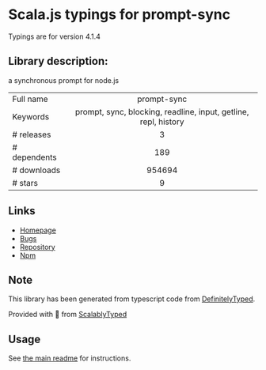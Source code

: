 
# Scala.js typings for prompt-sync

Typings are for version 4.1.4

## Library description:
a synchronous prompt for node.js

|                    |                 |
| ------------------ | :-------------: |
| Full name          | prompt-sync |
| Keywords           | prompt, sync, blocking, readline, input, getline, repl, history |
| # releases         | 3 |
| # dependents       | 189 |
| # downloads        | 954694 |
| # stars            | 9 |

## Links
- [Homepage](https://github.com/heapwolf/prompt-sync#readme)
- [Bugs](https://github.com/heapwolf/prompt-sync/issues)
- [Repository](https://github.com/heapwolf/prompt-sync)
- [Npm](https://www.npmjs.com/package/prompt-sync)
    


## Note
This library has been generated from typescript code from [DefinitelyTyped](https://definitelytyped.org).

Provided with :purple_heart: from [ScalablyTyped](https://github.com/oyvindberg/ScalablyTyped)

## Usage
See [the main readme](../../readme.md) for instructions.


